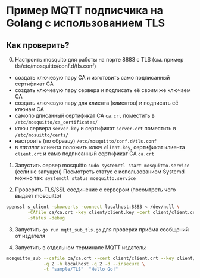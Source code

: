 Пример MQTT подписчика на Golang с использованием TLS
=====================================================

## Как проверить?
0. Настроить mosquito для работы на порте 8883 с TLS (см. пример tls/etc/mosquitto/conf.d/tls.conf)
 * создать ключевую пару CA и изготовить само подписанный сертификат CA
 * создать ключевую пару сервера и подписать её своим же ключаем CA
 * создать ключевую пару для клиента (клиентов) и подписать её ключам CA
 * самопо дписанный сертификат CA `ca.crt` поместить в `/etc/mosquitto/ca_certificates/`
 * ключ сервера `server.key` и сертификат `server.crt` поместить в `/etc/mosuitto/certs/` 
 * настроить (по образцу) `/etc/mosquitto/conf.d/tls.conf`
 * в _каталог_ клиента положить ключ `client.key`, сертификат клиента `client.crt`
   и само подписанный сертификат CA `ca.crt`

1. Запустить сервер mosquitto `sudo systemctl start mosquitto.service` (если не запущен)
Посмотреть статус с использованием Systemd можно так: `systemctl status mosquitto.service`

2. Проверить TLS/SSL соединение с сервером (посомтреть чего выдает mosquitto)
```bash
openssl s_client -showcerts -connect localhost:8883 < /dev/null \
        -CAfile ca/ca.crt -key client/client.key -cert client/client.crt \
        -status -debug
```
 
3. Запустить `go run mqtt_sub_tls.go` для проверки приёма сообщений от издателя

4. Запустить в отдельном терминале MQTT издатель:
```bash
mosquitto_sub --cafile ca/ca.crt --cert client/client.crt --key client/client.key -p 8883 \
              -q 2 -h localhost -q 2 -d --insecure \
              -t "sample/TLS"  "Hello Go!"
```




